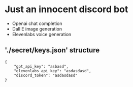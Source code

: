 # Just an innocent discord bot
- Openai chat completion
- Dall E image generation
- Elevenlabs voice generation

## './secret/keys.json' structure

```
{
    "gpt_api_key": "asbasd",
    "elevenlabs_api_key": "asdasdasd",
    "discord_token": "asdasdasd"
}

```


